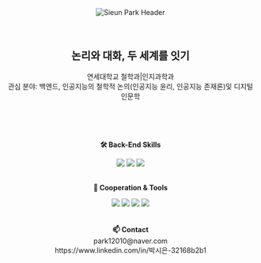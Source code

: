 <div align="center">
    <img src="https://capsule-render.vercel.app/api?type=waving&height=200&color=0:3CA55C,100:B5AC49&text=Sieun%20Park&desc=Backend%20Developer&fontSize=50&fontColor=ffffff&fontAlign=50&fontAlignY=32&animation=fadeIn&descSize=20&descAlignY=50" alt="Sieun Park Header">
</div>
<br>
<br>
<h2 align="center">논리와 대화, 두 세계를 잇기</h2>


<p align="center">
    연세대학교 철학과|인지과학과<br>
    관심 분야: 백엔드, 인공지능의 철학적 논의(인공지능 윤리, 인공지능 존재론)및 디지털 인문학<br><br>
</p>
<br>
<br>
<p align="center">
    <Strong>🛠 Back-End Skills</Strong><br>
</p>
<div align=center>
    <img src="https://img.shields.io/badge/JAVA-007396?style=for-the-badge&logo=java&logoColor=white"> 
    <img src="https://img.shields.io/badge/SpringBoot-6DB33F?style=for-the-badge&logo=SpringBoot&logoColor=white">
    <img src="https://img.shields.io/badge/mysql-4479A1?style=for-the-badge&logo=MySQL&logoColor=white">
</div>
<br>
<p align="center">
    <Strong>🤝 Cooperation & Tools</Strong><br>
</p>
<div align=center>
    <img src="https://img.shields.io/badge/Slack-4A154B?style=for-the-badge&logo=Slack&logoColor=white">
    <img src="https://img.shields.io/badge/Notion-000000?style=for-the-badge&logo=Notion&logoColor=white">
    <img src="https://img.shields.io/badge/GitHub-181717?style=for-the-badge&logo=GitHub&logoColor=white">
    <img src="https://img.shields.io/badge/IntelliJ%20IDEA-000080?style=for-the-badge&logo=IntelliJ%20IDEA&logoColor=white">
<br><br><br>
<Strong>📫 Contact</Strong>
    <br>
    park12010@naver.com
    <br>
    https://www.linkedin.com/in/박시은-32168b2b1
</div>
